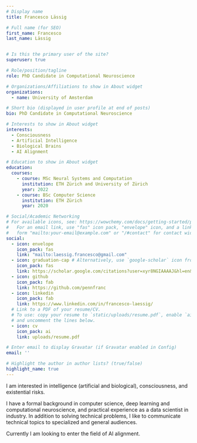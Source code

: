 ```yaml
---
# Display name
title: Francesco Lässig

# Full name (for SEO)
first_name: Francesco
last_name: Lässig


# Is this the primary user of the site?
superuser: true

# Role/position/tagline
role: PhD Candidate in Computational Neuroscience

# Organizations/Affiliations to show in About widget
organizations:
  - name: University of Amsterdam

# Short bio (displayed in user profile at end of posts)
bio: PhD Candidate in Computational Neuroscience

# Interests to show in About widget
interests:
  - Consciousness
  - Artificial Intelligence
  - Biological Brains
  - AI Alignment

# Education to show in About widget
education:
  courses:
    - course: MSc Neural Systems and Computation
      institution: ETH Zürich and University of Zürich
      year: 2022
    - course: BSc Computer Science
      institution: ETH Zürich
      year: 2020

# Social/Academic Networking
# For available icons, see: https://wowchemy.com/docs/getting-started/page-builder/#icons
#   For an email link, use "fas" icon pack, "envelope" icon, and a link in the
#   form "mailto:your-email@example.com" or "/#contact" for contact widget.
social:
  - icon: envelope
    icon_pack: fas
    link: "mailto:laessig.francesco@gmail.com"
  - icon: graduation-cap # Alternatively, use `google-scholar` icon from `ai` icon pack
    icon_pack: fas
    link: https://scholar.google.com/citations?user=xyr8NGIAAAAJ&hl=en&authuser=1
  - icon: github
    icon_pack: fab
    link: https://github.com/pennfranc
  - icon: linkedin
    icon_pack: fab
    link: https://www.linkedin.com/in/francesco-laessig/
  # Link to a PDF of your resume/CV.
  # To use: copy your resume to `static/uploads/resume.pdf`, enable `ai` icons in `params.yaml`,
  # and uncomment the lines below.
  - icon: cv
    icon_pack: ai
    link: uploads/resume.pdf

# Enter email to display Gravatar (if Gravatar enabled in Config)
email: ''

# Highlight the author in author lists? (true/false)
highlight_name: true
---
```


I am interested in intelligence (artificial and biological), consciousness, and existential risks.

I have a formal background in computer science, deep learning and computational neuroscience, and practical experience as a data scientist in industry. In addition to solving technical problems, I like to communicate technical topics to specialized and general audiences.

Currently I am looking to enter the field of AI alignment.